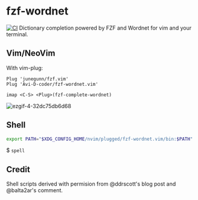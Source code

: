 # fzf-wordnet
[![CI](https://github.com/CTHULHU-Jesus/fzf-wordnet.vim/actions/workflows/main.yml/badge.svg)](https://github.com/CTHULHU-Jesus/fzf-wordnet.vim/actions/workflows/main.yml)
Dictionary completion powered by FZF and Wordnet for vim and your terminal.

## Vim/NeoVim
With vim-plug:

```vim
Plug 'junegunn/fzf.vim'
Plug 'Avi-D-coder/fzf-wordnet.vim'

imap <C-S> <Plug>(fzf-complete-wordnet)
```
![ezgif-4-32dc75db6d68](https://user-images.githubusercontent.com/29133776/60706168-de395500-9ed6-11e9-996c-58d2996c59ba.gif)

## Shell

```bash
export PATH="$XDG_CONFIG_HOME/nvim/plugged/fzf-wordnet.vim/bin:$PATH"
```
$ `spell`

## Credit
Shell scripts derived with permision from @ddrscott's blog post and @balta2ar's comment.
